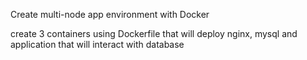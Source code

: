 Create multi-node app environment with Docker

create 3 containers using Dockerfile that will deploy nginx, mysql and application that will interact with database

